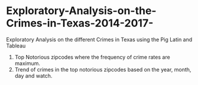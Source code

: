 # Exploratory-Analysis-on-the-Crimes-in-Texas-2014-2017-
Exploratory Analysis on the different Crimes in Texas using the Pig Latin and Tableau

1. Top Notorious zipcodes where the frequency of crime rates are maximum.
2. Trend of crimes in the top notorious zipcodes based on the year, month, day and watch. 
